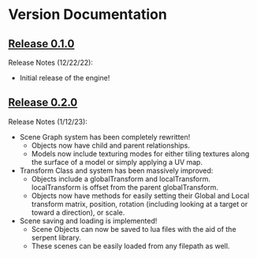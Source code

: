 # Version Documentation

## [Release 0.1.0](https://razorboot.github.io/LOVR-OOP-Graphics-Engine/documentation/v010/introduction)
Release Notes (12/22/22):
* Initial release of the engine!

## [Release 0.2.0](https://razorboot.github.io/LOVR-OOP-Graphics-Engine/documentation/v020/introduction)
Release Notes (1/12/23):
* Scene Graph system has been completely rewritten!
	* Objects now have child and parent relationships.
	* Models now include texturing modes for either tiling textures along the surface of a model or simply applying a UV map.
* Transform Class and system has been massively improved:
	* Objects include a globalTransform and localTransform. localTransform is offset from the parent globalTransform.
	* Objects now have methods for easily setting their Global and Local transform matrix, position, rotation (including looking at a target or toward a direction), or scale.
* Scene saving and loading is implemented!
	* Scene Objects can now be saved to lua files with the aid of the serpent library.
	* These scenes can be easily loaded from any filepath as well.